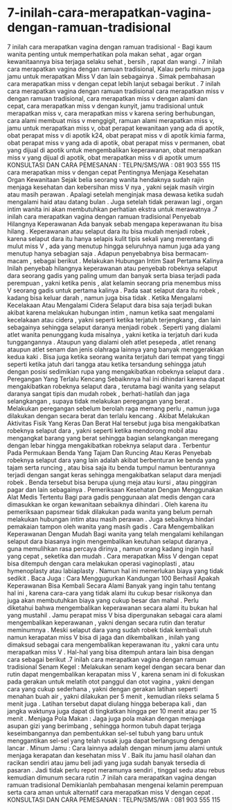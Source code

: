 # 7-inilah-cara-merapatkan-vagina-dengan-ramuan-tradisional
7 inilah cara merapatkan vagina dengan ramuan tradisional - Bagi kaum wanita penting untuk memperhatikan pola makan sehat , agar organ kewanitaannya bisa terjaga selaku sehat , bersih , rapat dan wangi . 7 inilah cara merapatkan vagina dengan ramuan tradisional, Kalau perlu minum juga jamu untuk merapatkan Miss V dan lain sebagainya . Simak pembahasan cara merapatkan miss v dengan cepat lebih lanjut sebagai berikut .    7 inilah cara merapatkan vagina dengan ramuan tradisional   cara merapatkan miss v dengan ramuan tradisional, cara merapatkan miss v dengan alami dan cepat, cara merapatkan miss v dengan kunyit, jamu tradisional untuk merapatkan miss v, cara merapatkan miss v karena sering berhubungan, cara alami membuat miss v menggigit, ramuan alami merapatkan miss v, jamu untuk merapatkan miss v, obat perapat kewanitaan yang ada di apotik, obat perapat miss v di apotik k24, obat perapat miss v di apotik kimia farma, obat perapat miss v yang ada di apotik, obat perapat miss v permanen, obat yang dijual di apotik untuk mengembalikan keperawanan, obat merapatkan miss v yang dijual di apotik, obat merapatkan miss v di apotik umum     KONSULTASI DAN CARA PEMESANAN : TELPN/SMS/WA : 081 903 555 115    cara merapatkan miss v dengan cepat Pentingnya Menjaga Kesehatan Organ Kewanitaan  Sejak belia seorang wanita hendaknya sudah rajin menjaga kesehatan dan kebersihan miss V nya , yakni sejak masih virgin atau masih perawan . Apalagi setelah menginjak masa dewasa ketika sudah mengalami haid atau datang bulan . Juga setelah tidak perawan lagi , organ intim wanita ini akan membutuhkan perhatian ekstra untuk merawatnya .7 inilah cara merapatkan vagina dengan ramuan tradisional  Penyebab Hilangnya Keperawanan  Ada banyak sebab mengapa keperawanan itu bisa hilang . Keperawanan atau selaput dara itu bisa mudah menjadi robek , karena selaput dara itu hanya selapis kulit tipis sekali yang merentang di mulut miss V , ada yang menutup hingga seluruhnya namun juga ada yang menutup hanya sebagian saja . Adapun penyebabnya bisa bermacam-macam , sebagai berikut .  Melakukan Hubungan Intim Saat Pertama Kalinya Inilah penyebab hilangnya keperawanan atau penyebab robeknya selaput dara seorang gadis yang paling umum dan banyak serta biasa terjadi pada perempuan , yakni ketika penis , alat kelamin seorang pria menembus miss V seorang gadis untuk pertama kalinya . Pada saat selaput dara itu robek , kadang bisa keluar darah , namun juga bisa tidak .  Ketika Mengalami Kecelakaan Atau Mengalami Cidera Selaput dara bisa saja terjadi bukan akibat karena melakukan hubungan intim , namun ketika saat mengalami kecelakaan atau cidera , yakni seperti ketika terjatuh terjengkang , dan lain sebagainya sehingga selaput daranya menjadi robek . Seperti yang dialami atlet wanita penunggang kuda misalnya , yakni ketika ia terjatuh dari kuda tunggangannya . Ataupun yang dialami oleh atlet pesepeda , atlet renang ataupun atlet senam dan jenis olahraga lainnya yang banyak menggerakkan kedua kaki . Bisa juga ketika seorang wanita terjatuh dari tempat yang tinggi seperti ketika jatuh dari tangga atau ketika tersandung sehingga jatuh dengan posisi sedimikian rupa yang mengakibatkan robeknya selaput dara .  Peregangan Yang Terlalu Kencang  Sebaiknnya hal ini dihindari karena dapat mengakibatkan robeknya selaput dara , terutama bagi wanita yang selaput daranya sangat tipis dan mudah robek , berhati-hatilah dan jaga selangkangan , supaya tidak melakukan peregangan yang berat . Melakukan peregangan sebelum berolah raga memang perlu , namun juga dilakukan dengan secara berat dan terlalu kencang .  Akibat Melakukan Aktivitas Fisik Yang Keras Dan Berat Hal tersebut juga bisa mengakibatkan robeknya selaput dara , yakni seperti ketika mendorong mobil atau mengangkat barang yang berat sehingga bagian selangkangan meregang dengan lebar hingga mengakibatkan robeknya selaput dara .  Terbentur Pada Permukaan Benda Yang Tajam Dan Runcing Atau Keras Penyebab robeknya selaput dara yang lain adalah akibat berbenturan ke benda yang tajam serta runcing , atau bisa saja itu benda tumpul namun benturannya terjadi dengan sangat keras sehingga mengakibatkan selaput dara menjadi robek . Benda tersebut bisa berupa ujung meja atau kursi , atau pinggiran pagar dan lain sebagainya .  Pemeriksaan Kesehatan Dengan Menggunakan Alat Medis Tertentu Bagi para gadis penggunaan alat medis dengan cara dimasukkan ke organ kewanitaan sebaiknya dihindari . Oleh karena itu pemeriksaan papsmear tidak dilakukan pada wanita yang belum pernah melakukan hubungan intim atau masih perawan . Juga sebaiknya hindari pemakaian tampon oleh wanita yang masih gadis .  Cara Mengembalikan Keperawanan Dengan Mudah  Bagi wanita yang telah mengalami kehilangan selaput dara biasanya ingin mengembalikan keutuhan selaput daranya , guna memulihkan rasa percaya dirinya , namun orang kadang ingin hasil yang cepat , seketika dan mudah . Cara merapatkan Miss V dengan cepat bisa ditempuh dengan cara melakukan operasi vaginoplasti , atau hymenoplasty atau labiaplasty . Namun hal ini memerlukan biaya yang tidak sedikit .  Baca Juga : Cara Menggugurkan Kandungan 100 Berhasil  Apakah Keperawanan Bisa Kembali Secara Alami  Banyak yang ingin tahu tentang hal ini , karena cara-cara yang tidak alami itu cukup besar risikonya dan juga akan membutuhkan biaya yang cukup besar dan mahal . Perlu diketahui bahwa mengembalikan keperawanan secara alami itu bukan hal yang mustahil . Jamu perapat miss V bisa dipergunakan sebagai cara alami mengembalikan keperawanan , yakni dengan secara rutin dan teratur meminumnya . Meski selaput dara yang sudah robek tidak kembali utuh namun kerapatan miss V bisa di jaga dan dikembalikan , inilah yang dimaksud sebagai cara mengembalikan keperawanan itu , yakni cara untu merapatkan miss V . Hal-hal yang bisa ditempuh antara lain bisa dengan cara sebagai berikut .7 inilah cara merapatkan vagina dengan ramuan tradisional  Senam Kegel : Melakukan senam kegel dengan secara benar dan rutin dapat mengembalikan kerapatan miss V , karena senam ini di fokuskan pada gerakan untuk melatih otot panggul dan otot vagina , yakni dengan cara yang cukup sederhana , yakni dengan gerakan latihan seperti menahan buah air , yakni dilakukan per 5 menit , kemudian rileks selama 5 menit juga . Latihan tersebut dapat diulang hingga beberapa kali , dan jangka waktunya juga dapat di tingkatkan hingga per 10 menit atau per 15 menit .  Menjaga Pola Makan : Jaga juga pola makan dengan menjaga asupan gizi yang berimbang , sehingga hormon tubuh dapat terjaga keseimbangannya dan pembentukkan sel-sel tubuh yang baru untuk menggantikan sel-sel yang telah rusak juga dapat berlangsung dengan lancar .  Minum Jamu : Cara lainnya adalah dengan minum jamu alami untuk menjaga kerapatan dan kesehatan miss V . Baik itu jamu hasil olahan dan racikan sendiri atau jamu beli jadi yang juga sudah banyak tersedia di pasaran . Jadi tidak perlu repot meramunya sendiri , tinggal sedu atau rebus kemudian dimunum secara rutin .7 inilah cara merapatkan vagina dengan ramuan tradisional   Demikianlah pembahasan mengenai kelamin perempuan serta cara aman untuk alternatif cara merapatkan miss V dengan cepat .  KONSULTASI DAN CARA PEMESANAN : TELPN/SMS/WA : 081 903 555 115
